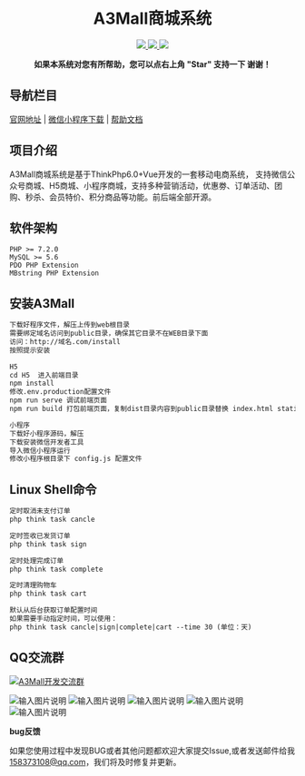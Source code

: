 <h1 align="center">A3Mall商城系统</h1> 
<p align="center">
    <a href="http://www.a3-mall.com">
        <img src="https://img.shields.io/badge/Website-A3Mall-important.svg" />
    </a>
<a href="http://www.a3-mall.com">
        <img src="https://img.shields.io/badge/Licence-GPL3.0-green.svg" />
    </a>
    <a href="http://www.a3-mall.com">
        <img src="https://img.shields.io/badge/Edition-v1.5.3-blue.svg" />
    </a>
</p>
<p align="center">    
    <b>如果本系统对您有所帮助，您可以点右上角 "Star" 支持一下 谢谢！</b>
</p>


## 导航栏目
 [官网地址](http://www.a3-mall.com)
 | [微信小程序下载](https://gitee.com/xzncit/A3Mall-miniprogram)
 | [帮助文档](http://doc.a3-mall.com)


## 项目介绍
   A3Mall商城系统是基于ThinkPhp6.0+Vue开发的一套移动电商系统，
   支持微信公众号商城、H5商城、小程序商城，支持多种营销活动，优惠劵、订单活动、团购、秒杀、会员特价、积分商品等功能。前后端全部开源。
   
   
## 软件架构
    PHP >= 7.2.0
    MySQL >= 5.6
    PDO PHP Extension
    MBstring PHP Extension
   
   
## 安装A3Mall


```html
下载好程序文件，解压上传到web根目录
需要绑定域名访问到public目录，确保其它目录不在WEB目录下面
访问：http://域名.com/install
按照提示安装

H5
cd H5  进入前端目录
npm install
修改.env.production配置文件
npm run serve 调试前端页面
npm run build 打包前端页面，复制dist目录内容到public目录替换 index.html static/wap 

小程序
下载好小程序源码，解压
下载安装微信开发者工具
导入微信小程序运行
修改小程序根目录下 config.js 配置文件
```

## Linux Shell命令
```html
定时取消未支付订单
php think task cancle

定时签收已发货订单
php think task sign

定时处理完成订单
php think task complete

定时清理购物车
php think task cart

默认从后台获取订单配置时间
如果需要手动指定时间，可以使用：
php think task cancle|sign|complete|cart --time 30 (单位：天)
```
   
## QQ交流群
 <a target="_blank" href="//shang.qq.com/wpa/qunwpa?idkey=de316f1a1dbf61859529484891ee50369e3c2bc6fe37e15bb94f8bf731cc3482"><img border="0" src="//pub.idqqimg.com/wpa/images/group.png" alt="A3Mall开发交流群" title="A3Mall开发交流群"></a>


![输入图片说明](https://gitee.com/xzncit/A3Mall/raw/master/readme/images/web/1.jpg "1.jpg")
![输入图片说明](https://gitee.com/xzncit/A3Mall/raw/master/readme/images/web/2.jpg "2.jpg")
![输入图片说明](https://gitee.com/xzncit/A3Mall/raw/master/readme/images/web/3.jpg "3.jpg")
![输入图片说明](https://gitee.com/xzncit/A3Mall/raw/master/readme/images/web/4.jpg "4.jpg")
![输入图片说明](https://gitee.com/xzncit/A3Mall/raw/master/readme/images/web/5.jpg "5.jpg")


 **bug反馈**

如果您使用过程中发现BUG或者其他问题都欢迎大家提交Issue,或者发送邮件给我 158373108@qq.com，我们将及时修复并更新。
